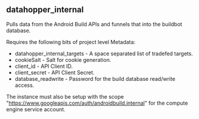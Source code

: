 datahopper_internal
-------------------

Pulls data from the Android Build APIs and funnels that into the buildbot database.

Requires the following bits of project level Metadata:

  * datahopper_internal_targets - A space separated list of tradefed targets.
  * cookieSalt - Salt for cookie generation.
  * client_id - API Client ID.
  * client_secret - API Client Secret.
  * database_readwrite - Password for the build database read/write access.

The instance must also be setup with the scope
"https://www.googleapis.com/auth/androidbuild.internal" for the compute engine
service account.

